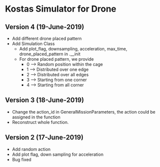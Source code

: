 # Kostas Simulator for Drone

## Version 4 (19-June-2019)
- Add different drone placed pattern
- Add Simulation Class
    - Add plot_flag, downsampling, acceleration, max_time, drone_placed_pattern in .__init
    - For drone placed pattern, we provide
        - 0 --> Random position within the cage
        - 1 --> Distributed over one edge
        - 2 --> Distributed over all edges
        - 3 --> Starting from one corner
        - 4 --> Starting from all corner


## Version 3 (18-June-2019)
- Change the action_id in GeneralMissionParameters, the action could be assigned in the function
- Reconstruct whole function.

## Version 2 (17-June-2019)
- Add random action
- Add plot flag, down sampling for acceleration
- Bug fixed